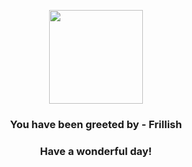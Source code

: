 <p align="center">
    <img src="https://raw.githubusercontent.com/PokeAPI/sprites/master/sprites/pokemon/592.png" width="150" height="150">
</p>
<h3 align="center">You have been greeted by - <b>Frillish</b></h3>
<h3 align="center">Have a wonderful day!</h3>
